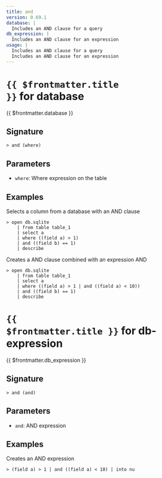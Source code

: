 ```yaml
---
title: and
version: 0.69.1
database: |
  Includes an AND clause for a query
db_expression: |
  Includes an AND clause for an expression
usage: |
  Includes an AND clause for a query
  Includes an AND clause for an expression
---
```


# <code>{{ $frontmatter.title }}</code> for database

<div class='command-title'>{{ $frontmatter.database }}</div>

## Signature

```> and (where)```

## Parameters

 -  `where`: Where expression on the table

## Examples

Selects a column from a database with an AND clause
```shell
> open db.sqlite
    | from table table_1
    | select a
    | where ((field a) > 1)
    | and ((field b) == 1)
    | describe
```

Creates a AND clause combined with an expression AND
```shell
> open db.sqlite
    | from table table_1
    | select a
    | where ((field a) > 1 | and ((field a) < 10))
    | and ((field b) == 1)
    | describe
```

# <code>{{ $frontmatter.title }}</code> for db-expression

<div class='command-title'>{{ $frontmatter.db_expression }}</div>

## Signature

```> and (and)```

## Parameters

 -  `and`: AND expression

## Examples

Creates an AND expression
```shell
> (field a) > 1 | and ((field a) < 10) | into nu
```
